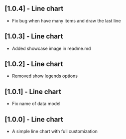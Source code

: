 ## [1.0.4] - Line chart

* Fix bug when have many items and draw the last line

## [1.0.3] - Line chart

* Added showcase image in readme.md

## [1.0.2] - Line chart

* Removed show legends options

## [1.0.1] - Line chart

* Fix name of data model

## [1.0.0] - Line chart

* A simple line chart with full customization
